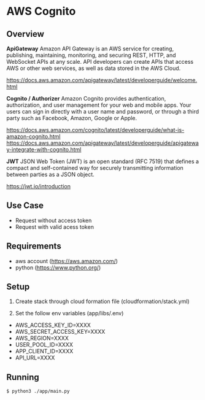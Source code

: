 # AWS Cognito

## Overview

**ApiGateway**
Amazon API Gateway is an AWS service for creating, publishing, maintaining, monitoring, and securing REST, HTTP, and WebSocket APIs at any scale. API developers can create APIs that access AWS or other web services, as well as data stored in the AWS Cloud.

https://docs.aws.amazon.com/apigateway/latest/developerguide/welcome.html

**Cognito / Authorizer**
Amazon Cognito provides authentication, authorization, and user management for your web and mobile apps. Your users can sign in directly with a user name and password, or through a third party such as Facebook, Amazon, Google or Apple.

https://docs.aws.amazon.com/cognito/latest/developerguide/what-is-amazon-cognito.html
https://docs.aws.amazon.com/apigateway/latest/developerguide/apigateway-integrate-with-cognito.html

**JWT**
JSON Web Token (JWT) is an open standard (RFC 7519) that defines a compact and self-contained way for securely transmitting information between parties as a JSON object. 

https://jwt.io/introduction

## Use Case
- Request without access token
- Request with valid acess token

## Requirements
- aws account (https://aws.amazon.com/)
- python (https://www.python.org/)

## Setup
1. Create stack through cloud formation file (cloudformation/stack.yml)

2. Set the follow env variables (app/libs/.env) 
- AWS_ACCESS_KEY_ID=XXXX
- AWS_SECRET_ACCESS_KEY=XXXX
- AWS_REGION=XXXX
- USER_POOL_ID=XXXX
- APP_CLIENT_ID=XXXX
- API_URL=XXXX

## Running

`$ python3 ./app/main.py`
